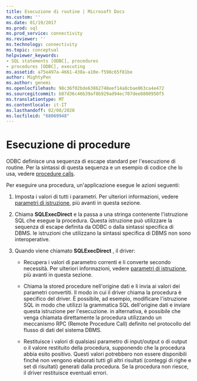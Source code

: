 ```yaml
---
title: Esecuzione di routine | Microsoft Docs
ms.custom: ''
ms.date: 01/19/2017
ms.prod: sql
ms.prod_service: connectivity
ms.reviewer: ''
ms.technology: connectivity
ms.topic: conceptual
helpviewer_keywords:
- SQL statements [ODBC], procedures
- procedures [ODBC], executing
ms.assetid: a75e497a-4661-438a-a10e-f598c65f81be
author: MightyPen
ms.author: genemi
ms.openlocfilehash: 98c36f02bde63862748eef14a8cbae063ca4e472
ms.sourcegitcommit: b87d36c46b39af8b929ad94ec707dee8800950f5
ms.translationtype: MT
ms.contentlocale: it-IT
ms.lasthandoff: 02/08/2020
ms.locfileid: "68069948"
---
```

# <a name="executing-procedures"></a>Esecuzione di procedure
ODBC definisce una sequenza di escape standard per l'esecuzione di routine. Per la sintassi di questa sequenza e un esempio di codice che lo usa, vedere [procedure calls](../../../odbc/reference/develop-app/procedure-calls.md).  
  
 Per eseguire una procedura, un'applicazione esegue le azioni seguenti:  
  
1.  Imposta i valori di tutti i parametri. Per ulteriori informazioni, vedere [parametri di istruzione](../../../odbc/reference/develop-app/statement-parameters.md), più avanti in questa sezione.  
  
2.  Chiama **SQLExecDirect** e la passa a una stringa contenente l'istruzione SQL che esegue la procedura. Questa istruzione può utilizzare la sequenza di escape definita da ODBC o dalla sintassi specifica di DBMS. le istruzioni che utilizzano la sintassi specifica di DBMS non sono interoperative.  
  
3.  Quando viene chiamato **SQLExecDirect** , il driver:  
  
    -   Recupera i valori di parametro correnti e li converte secondo necessità. Per ulteriori informazioni, vedere [parametri di istruzione](../../../odbc/reference/develop-app/statement-parameters.md), più avanti in questa sezione.  
  
    -   Chiama la stored procedure nell'origine dati e li invia ai valori dei parametri convertiti. Il modo in cui il driver chiama la procedura è specifico del driver. È possibile, ad esempio, modificare l'istruzione SQL in modo che utilizzi la grammatica SQL dell'origine dati e inviare questa istruzione per l'esecuzione. in alternativa, è possibile che venga chiamata direttamente la procedura utilizzando un meccanismo RPC (Remote Procedure Call) definito nel protocollo del flusso di dati del sistema DBMS.  
  
    -   Restituisce i valori di qualsiasi parametro di input/output o di output o il valore restituito della procedura, supponendo che la procedura abbia esito positivo. Questi valori potrebbero non essere disponibili finché non vengono elaborati tutti gli altri risultati (conteggi di righe e set di risultati) generati dalla procedura. Se la procedura non riesce, il driver restituisce eventuali errori.
